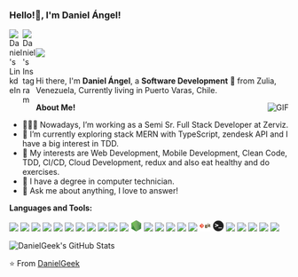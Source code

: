 <!--
### Hi there 👋, i


**DanielGeek/DanielGeek** is a ✨ _special_ ✨ repository because its `README.md` (this file) appears on your GitHub profile.

Here are some ideas to get you started:

- 🔭 I’m currently working on ....
- 🌱 I’m currently learning ...
- 👯 I’m looking to collaborate on ...
- 🤔 I’m looking for help with ...
- 💬 Ask me about ...
- 📫 How to reach me: ...
- 😄 Pronouns: ...
- ⚡ Fun fact: ...
-->

<h3 title="hehehe"> Hello!👋, I'm Daniel Ángel!</h3>

<a href="https://www.linkedin.com/in/daniel-angel/">
  <img align="left" alt="Daniel's LinkdeIn" width="24px" src="https://www.vectorlogo.zone/logos/linkedin/linkedin-icon.svg" />
</a>
<a href="https://www.instagram.com/daniel.angel.b/">
  <img align="left" alt="Daniel's Instagram" width="24px" src="https://www.vectorlogo.zone/logos/instagram/instagram-icon.svg" />
</a>
<!--
<a href="https://www.facebook.com/">
  <img align="left" alt="Daniel's Facebook" width="24px" src="https://cdn.jsdelivr.net/npm/simple-icons@v3/icons/facebook.svg" />
</a>
-->
<br>
<br>
<img src="https://komarev.com/ghpvc/?username=DanielGeek&color=blue">
<br />
<br />

Hi there, I'm **Daniel Ángel**, a **Software Development** 🚀 from Zulia, Venezuela, Currently living in Puerto Varas, Chile.

  <img align="right" alt="GIF" src="https://i.pinimg.com/originals/e4/26/70/e426702edf874b181aced1e2fa5c6cde.gif" />

**About Me!**

- 👨🏽‍💻 Nowadays, I’m working as a Semi Sr. Full Stack Developer at Zerviz.
- 🌱 I’m currently exploring stack MERN with TypeScript, zendesk API and I have a big interest in TDD. 
- 🤔 My interests are Web Development, Mobile Development, Clean Code, TDD, CI/CD, Cloud Development, redux and also eat healthy and do exercises.
- 💼 I have a degree in computer technician.
- 💬 Ask me about anything, I love to answer!
<!--
 - 📫 Email me at [zamran.butt.1@gmail.com](mailto:zamran.butt.1@gmail.com).
 - 📝 See my [Curriculum Vitae](https://drive.google.com/file/d/1PxlxLA6vGXslYmwybcA_dlr4uQhq-tkm/view?usp=sharing) to get more info. 
 -->


**Languages and Tools:**  


<!-- <code><img height="20" src="https://raw.githubusercontent.com/github/explore/80688e429a7d4ef2fca1e82350fe8e3517d3494d/topics/python/python.png"></code> -->
<a href="https://stackshare.io/danielgeek/my-stack" target="_blank"><code><img height="20" src="https://camo.githubusercontent.com/748cd47c21af4a2fe8c56dcf50d11dd51195f5de67eeea434ef03c1f06006147/687474703a2f2f696d672e736869656c64732e696f2f62616467652f746563682d737461636b2d3036393066612e7376673f7374796c653d666c6174"></code></a>
<code title="Javascript"><img height="20" src="https://github.com/tomchen/stack-icons/raw/master/logos/javascript.svg"></code>
<code title="React"><img height="20" src="https://github.com/tomchen/stack-icons/raw/master/logos/react.svg"></code>
<code title="Redux"><img height="20" src="https://github.com/tomchen/stack-icons/raw/master/logos/redux.svg"></code>
<code title="Typescript"><img height="20" src="https://github.com/tomchen/stack-icons/raw/master/logos/typescript-icon.svg"></code>
<code title="React Native"><img height="20" src="https://github.com/tomchen/stack-icons/raw/master/logos/react.svg"></code>
<code title="Express"><img height="20" src="https://github.com/tomchen/stack-icons/raw/master/logos/express.svg"></code>
<code title="Webpack"><img height="20" src="https://github.com/tomchen/stack-icons/raw/master/logos/webpack.svg"></code>
<code title="Babel"><img height="20" src="https://github.com/tomchen/stack-icons/raw/master/logos/babel.svg"></code>
<code title="Jest"><img height="20" src="https://github.com/tomchen/stack-icons/raw/master/logos/jest.svg"></code>
<code title="AWS"><img height="20" src="https://github.com/tomchen/stack-icons/raw/master/logos/aws.svg"></code>
<code title="Node"><img height="20" src="https://raw.githubusercontent.com/github/explore/80688e429a7d4ef2fca1e82350fe8e3517d3494d/topics/nodejs/nodejs.png"></code>
<code title="MongoDB"><img height="20" src="https://github.com/tomchen/stack-icons/raw/master/logos/mongodb-icon.svg"></code>
<code title="MySQL"><img height="20" src="https://github.com/tomchen/stack-icons/raw/master/logos/mysql.svg"></code>
<code title="GraphQL"><img height="20" src="https://github.com/tomchen/stack-icons/raw/master/logos/graphql.svg"></code>
<code title="Docker"><img height="20" src="https://github.com/tomchen/stack-icons/raw/master/logos/docker-icon.svg"></code>
<code title="Kubernetes"><img height="20" src="https://github.com/tomchen/stack-icons/raw/master/logos/kubernetes.svg"></code>
<code title="Git"><img height="20" src="https://raw.githubusercontent.com/github/explore/80688e429a7d4ef2fca1e82350fe8e3517d3494d/topics/git/git.png"></code>
<code title="CLI"><img height="20" src="https://raw.githubusercontent.com/github/explore/80688e429a7d4ef2fca1e82350fe8e3517d3494d/topics/terminal/terminal.png"></code>
<code title="GNU Linux"><img height="20" src="https://github.com/tomchen/stack-icons/raw/master/logos/linux-tux.svg"></code>
<code title="PHP"><img height="20" src="https://github.com/tomchen/stack-icons/raw/master/logos/php.svg"></code>
<code title="JQuery"><img height="20" src="https://github.com/tomchen/stack-icons/raw/master/logos/jquery-icon.svg"></code>
<code title="Jira"><img height="20" src="https://github.com/tomchen/stack-icons/raw/master/logos/jira.svg"></code>
<code title="Postgresql"><img height="20" src="https://github.com/tomchen/stack-icons/raw/master/logos/postgresql.svg"></code>

<img src="https://github-readme-stats.vercel.app/api?username=DanielGeek&show_icons=true&hide_border=true&count_private=true&theme=shades-of-purple&icon_color=fad000" alt="DanielGeek's GitHub Stats">

⭐️ From [DanielGeek](https://github.com/DanielGeek)
